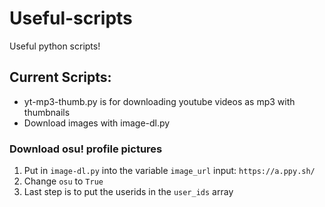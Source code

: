 # Useful-scripts

Useful python scripts!

## Current Scripts:
 - yt-mp3-thumb.py is for downloading youtube videos as mp3 with thumbnails
 - Download images with image-dl.py


### Download osu! profile pictures
1. Put in ``image-dl.py`` into the variable ``image_url`` input: ``https://a.ppy.sh/``
2. Change ``osu`` to ``True``
3. Last step is to put the userids in the ``user_ids`` array